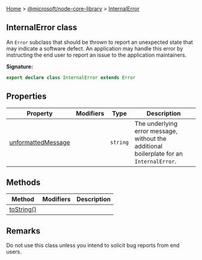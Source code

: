 [Home](./index) &gt; [@microsoft/node-core-library](./node-core-library.md) &gt; [InternalError](./node-core-library.internalerror.md)

## InternalError class

An `Error` subclass that should be thrown to report an unexpected state that may indicate a software defect. An application may handle this error by instructing the end user to report an issue to the application maintainers.

<b>Signature:</b>

```typescript
export declare class InternalError extends Error 
```

## Properties

|  Property | Modifiers | Type | Description |
|  --- | --- | --- | --- |
|  [unformattedMessage](./node-core-library.internalerror.unformattedmessage.md) |  | `string` | The underlying error message, without the additional boilerplate for an `InternalError`<!-- -->. |

## Methods

|  Method | Modifiers | Description |
|  --- | --- | --- |
|  [toString()](./node-core-library.internalerror.tostring.md) |  |  |

## Remarks

Do not use this class unless you intend to solicit bug reports from end users.

